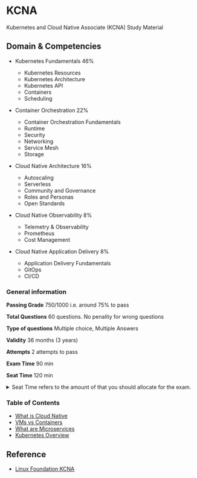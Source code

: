 # KCNA
Kubernetes and Cloud Native Associate (KCNA) Study Material

## Domain & Competencies

- Kubernetes Fundamentals 46%
    - Kubernetes Resources
    - Kubernetes Architecture
    - Kubernetes API
    - Containers
    - Scheduling

- Container Orchestration 22%
    - Container Orchestration Fundamentals
    - Runtime
    - Security
    - Networking
    - Service Mesh
    - Storage

- Cloud Native Architecture 16%    
    - Autoscaling
    - Serverless
    - Community and Governance
    - Roles and Personas
    - Open Standards

- Cloud Native Observability 8%
    - Telemetry & Observability
    - Prometheus
    - Cost Management

- Cloud Native Application Delivery 8%
    - Application Delivery Fundamentals
    - GitOps
    - CI/CD

### General information

**Passing Grade** 750/1000 i.e. around 75% to pass

**Total Questions** 60 questions. No penality for wrong questions

**Type of questions** Multiple choice, Multiple Answers

**Validity** 36 months (3 years)

**Attempts** 2 attempts to pass

**Exam Time** 90 min

**Seat Time** 120 min 

<details><summary>Seat Time refers to the amount of that you should allocate for the exam.</summary>
It includes

- Time to review instructions
- Show online proctor your workspace
- Read and Accept the NDA
- Complete the exam
- Provide feedback at the end
</details>

### Table of Contents

- [What is Cloud Native](./cloud-native/What-is-cloud-native.md)
- [VMs vs Containers](./VMs-vs-Containers/VMs-vs-Containers.md)
- [What are Microservices](./Microservices/What-are-Microservices.md)
- [Kubernetes Overview](./Kubernetes/kubernetes-overview.md)

## Reference

- [Linux Foundation KCNA](https://training.linuxfoundation.org/certification/kubernetes-cloud-native-associate/)
